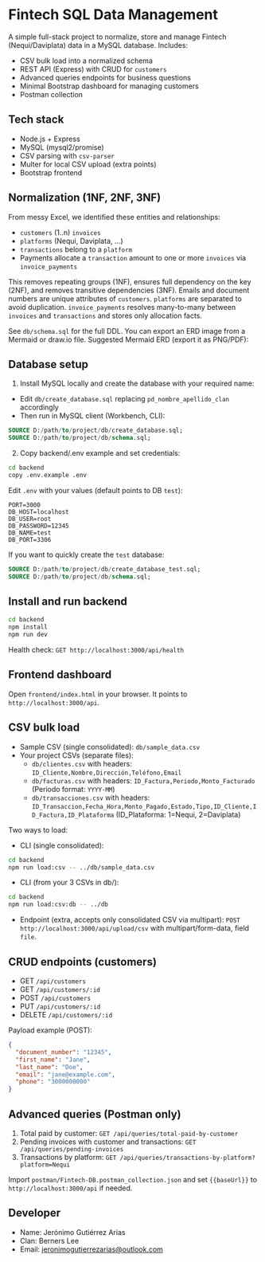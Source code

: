 # Fintech SQL Data Management

A simple full-stack project to normalize, store and manage Fintech (Nequi/Daviplata) data in a MySQL database. Includes:

- CSV bulk load into a normalized schema 
- REST API (Express) with CRUD for `customers`
- Advanced queries endpoints for business questions
- Minimal Bootstrap dashboard for managing customers
- Postman collection

## Tech stack

- Node.js + Express
- MySQL (mysql2/promise)
- CSV parsing with `csv-parser`
- Multer for local CSV upload (extra points)
- Bootstrap frontend

## Normalization (1NF, 2NF, 3NF)

From messy Excel, we identified these entities and relationships:

- `customers` (1..n) `invoices`
- `platforms` (Nequi, Daviplata, ...)
- `transactions` belong to a `platform`
- Payments allocate a `transaction` amount to one or more `invoices` via `invoice_payments`

This removes repeating groups (1NF), ensures full dependency on the key (2NF), and removes transitive dependencies (3NF). Emails and document numbers are unique attributes of `customers`. `platforms` are separated to avoid duplication. `invoice_payments` resolves many-to-many between `invoices` and `transactions` and stores only allocation facts.

See `db/schema.sql` for the full DDL. You can export an ERD image from a Mermaid or draw.io file. Suggested Mermaid ERD (export it as PNG/PDF):

## Database setup

1) Install MySQL locally and create the database with your required name:

- Edit `db/create_database.sql` replacing `pd_nombre_apellido_clan` accordingly
- Then run in MySQL client (Workbench, CLI):

```sql
SOURCE D:/path/to/project/db/create_database.sql;
SOURCE D:/path/to/project/db/schema.sql;
```

2) Copy backend/.env example and set credentials:

```bash
cd backend
copy .env.example .env
```

Edit `.env` with your values (default points to DB `test`):

```
PORT=3000
DB_HOST=localhost
DB_USER=root
DB_PASSWORD=12345
DB_NAME=test
DB_PORT=3306
```

If you want to quickly create the `test` database:

```sql
SOURCE D:/path/to/project/db/create_database_test.sql;
SOURCE D:/path/to/project/db/schema.sql;
```

## Install and run backend

```bash
cd backend
npm install
npm run dev
```

Health check: `GET http://localhost:3000/api/health`

## Frontend dashboard

Open `frontend/index.html` in your browser. It points to `http://localhost:3000/api`.

## CSV bulk load

- Sample CSV (single consolidated): `db/sample_data.csv`
- Your project CSVs (separate files):
  - `db/clientes.csv` with headers: `ID_Cliente,Nombre,Dirección,Teléfono,Email`
  - `db/facturas.csv` with headers: `ID_Factura,Periodo,Monto_Facturado` (Periodo format: `YYYY-MM`)
  - `db/transacciones.csv` with headers: `ID_Transaccion,Fecha_Hora,Monto_Pagado,Estado,Tipo,ID_Cliente,ID_Factura,ID_Plataforma` (ID_Plataforma: 1=Nequi, 2=Daviplata)

Two ways to load:

- CLI (single consolidated):
```bash
cd backend
npm run load:csv -- ../db/sample_data.csv
```

- CLI (from your 3 CSVs in db/):
```bash
cd backend
npm run load:csv:db -- ../db
```

- Endpoint (extra, accepts only consolidated CSV via multipart): `POST http://localhost:3000/api/upload/csv` with multipart/form-data, field `file`.

## CRUD endpoints (customers)

- GET `/api/customers`
- GET `/api/customers/:id`
- POST `/api/customers`
- PUT `/api/customers/:id`
- DELETE `/api/customers/:id`

Payload example (POST):

```json
{
  "document_number": "12345",
  "first_name": "Jane",
  "last_name": "Doe",
  "email": "jane@example.com",
  "phone": "3000000000"
}
```

## Advanced queries (Postman only)

1) Total paid by customer: `GET /api/queries/total-paid-by-customer`
2) Pending invoices with customer and transactions: `GET /api/queries/pending-invoices`
3) Transactions by platform: `GET /api/queries/transactions-by-platform?platform=Nequi`

Import `postman/Fintech-DB.postman_collection.json` and set `{{baseUrl}}` to `http://localhost:3000/api` if needed.

## Developer

- Name: Jerónimo Gutiérrez Arias
- Clan: Berners Lee
- Email: jeronimogutierrezarias@outlook.com 
